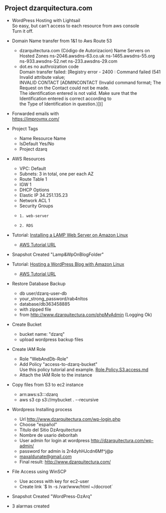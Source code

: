 ## Project dzarquitectura.com

* WordPress Hosting with Lightsail  
  So easy, but can't access to each resource from aws console  
  Turn it off.  
   
* Domain Name transfer from 1&1 to Aws Route 53
  - dzarquitectura.com  (Código de Autorizacion)
    Name Servers on Hosted Zones
    ns-2046.awsdns-63.co.uk
    ns-1465.awsdns-55.org
    ns-933.awsdns-52.net
    ns-233.awsdns-29.com
  - dot.es no authroization code   
    Domain transfer failed: [Registry error - 2400 : Command failed (541 Invalid attribute value;   
    INVALID CONTACT [ADMINCONTACT (Invalid command format; The Request on the Contact could not be made.   
    The identification entered is not valid. Make sure that the Identification entered is correct according to  
    the Type of Identification in question.)])]

* Forwarded emails with  
  https://improvmx.com/

* Project Tags
  - Name		Resource Name
  - IsDefault	Yes/No
  - Project		dzarq

* AWS Resources
  - VPC: Default
  - Subnets: 3 in total, one per each AZ
  - Route Table 1
  - IGW 1
  - DHCP Options
  - Elastic IP 34.251.135.23
  - Network ACL 1 
  - Security Groups
  - 	1. web-server
  - 	2. RDS
	

* Tutorial: [Installing a LAMP Web Server on Amazon Linux](Tutorial.%20Installing%20a%20LAMP%20Web%20Server%20on%20Amazon%20Linux.md)
  - [AWS Tutorial URL](http://docs.aws.amazon.com/AWSEC2/latest/UserGuide/install-LAMP.html)

* Snapshot Created "Lamp&WpOnBlogFolder"
	
* Tutorial: [Hosting a WordPress Blog with Amazon Linux](Tutorial.%20Hosting%20a%20WordPress%20Blog%20with%20Amazon%20Linux.md)
  - [AWS Tutorial URL](http://docs.aws.amazon.com/AWSEC2/latest/UserGuide/hosting-wordpress.html)

* Restore Database Backup
  - db user/dzarq-user-db
  - your_strong_password/rab4nItos
  - database/db363458885
  - with zipped file
  - from http://www.dzarquitectura.com/phpMyAdmin  (Logging Ok)
  
* Create Bucket
  - bucket name: "dzarq"
  - upload wordpress backup files
 
* Create IAM Role
  - Role "WebAndDb-Role"
  - Add Policy "access-to-dzarq-bucket"  
    Use this policy tutorial and example. [Role.Policy.S3.access.md](Role.Policy.S3.access.md)  
  - Attach the IAM Role to the instance

* Copy files from S3 to ec2 instance
  - arn:aws:s3:::dzarq
  - aws s3 cp s3://mybucket . --recursive

* Wordpress Installing process
  - Url http://www.dzarquitectura.com/wp-login.php
  - Choose "español"
  - Titulo del Sitio DzArquitectura
  - Nombre de usario deboritah
  - User admin for login at wordpress http://dzarquitectura.com/wp-admin/
  - password for admin is 2r4dyhHJcdn6Mf^j@p
  - maxaldunate@gmail.com
  - Final result: http://www.dzarquitectura.com/

* File Access using WinSCP
  - Use access with key for ec2-user
  - Create link ´$ ln -s /var/www/html ~/docroot´
 
* Snapshot Created "WordPress-DzArq"

* 3 alarmas created
